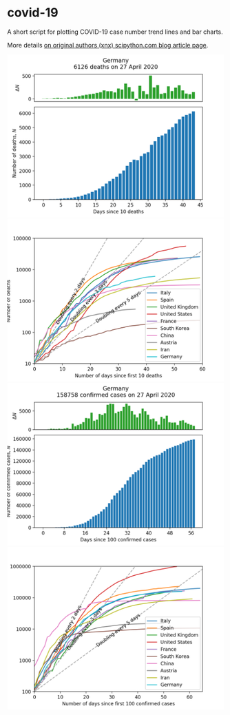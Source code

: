 # covid-19
A short script for plotting COVID-19 case number trend lines and bar charts.

More details [on original authors (xnx) scipython.com blog article page](https://scipython.com/blog/plotting-covid-19-case-growth-charts/).

![COVID-19 death data for Germany](imgdir/germany-20200428-deaths.png)
![COVID-19 death trends for 10 countries](imgdir/country-comparison-20200428-deaths.png)
![COVID-19 case data for Germany](imgdir/germany-20200428-cases.png)
![COVID-19 case trends for 10 countries](imgdir/country-comparison-20200428-cases.png)
